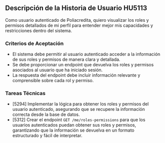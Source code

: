 ## Descripción de la Historia de Usuario HU5113
 Como usuario autenticado de Poliacredita, quiero visualizar los roles y permisos detallados de mi perfil para entender mejor mis capacidades y restricciones dentro del sistema.
 ### Criterios de Aceptación
- El sistema debe permitir al usuario autenticado acceder a la información de sus roles y permisos de manera clara y detallada.
- Se debe proporcionar un endpoint que devuelva los roles y permisos asociados al usuario que ha iniciado sesión.
- La respuesta del endpoint debe incluir información relevante y comprensible sobre cada rol y permiso.
 ### Tareas Técnicas
- [5294] Implementar la lógica para obtener los roles y permisos del usuario autenticado, asegurando que se recupere la información correcta desde la base de datos.
- [5312] Crear el endpoint `GET /me/roles-permissions` para que los usuarios autenticados puedan obtener sus roles y permisos, garantizando que la información se devuelva en un formato estructurado y fácil de interpretar.
